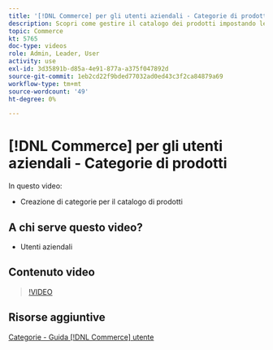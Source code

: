 ```yaml
---
title: '[!DNL Commerce] per gli utenti aziendali - Categorie di prodotti'
description: Scopri come gestire il catalogo dei prodotti impostando le categorie.
topic: Commerce
kt: 5765
doc-type: videos
role: Admin, Leader, User
activity: use
exl-id: 3d35891b-d85a-4e91-877a-a375f047892d
source-git-commit: 1eb2cd22f9bded77032ad0ed43c3f2ca84879a69
workflow-type: tm+mt
source-wordcount: '49'
ht-degree: 0%

---
```


# [!DNL Commerce] per gli utenti aziendali - Categorie di prodotti

In questo video:

- Creazione di categorie per il catalogo di prodotti

## A chi serve questo video?

- Utenti aziendali

## Contenuto video

>[!VIDEO](https://video.tv.adobe.com/v/35950?quality=12&learn=on)

## Risorse aggiuntive

[Categorie - Guida  [!DNL Commerce] utente](https://docs.magento.com/user-guide/catalog/categories.html)
